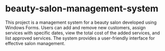 # beauty-salon-management-system
This project is a management system for a beauty salon developed using Windows Forms. Users can add and remove new customers, assign services with specific dates, view the total cost of the added services, and list approved services. The system provides a user-friendly interface for effective salon management.
